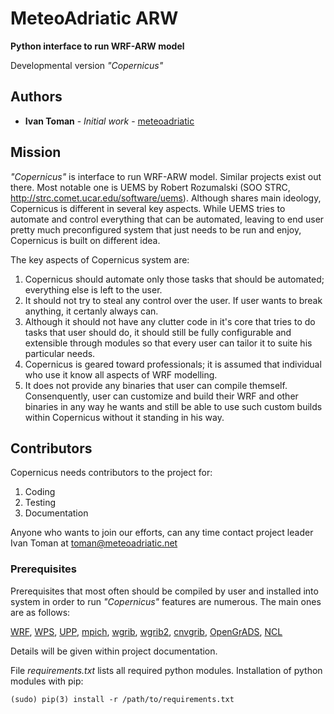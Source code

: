 # MeteoAdriatic ARW

**Python interface to run WRF-ARW model**

Developmental version *"Copernicus"*

## Authors

* **Ivan Toman** - *Initial work* - [meteoadriatic](https://github.com/meteoadriatic)


## Mission

*"Copernicus"* is interface to run WRF-ARW model. Similar projects exist out there. Most notable one is UEMS by Robert
Rozumalski (SOO STRC, http://strc.comet.ucar.edu/software/uems). Although shares main ideology, Copernicus is different
in several key aspects. While UEMS tries to automate and control everything that can be automated, leaving to end user
pretty much preconfigured system that just needs to be run and enjoy, Copernicus is built on different idea.
  
The key aspects of Copernicus system are:
1) Copernicus should automate only those tasks that should be automated; everything else is left to the user.
2) It should not try to steal any control over the user. If user wants to break anything, it certanly always can.
3) Although it should not have any clutter code in it's core that tries to do tasks that user should do, it should still
be fully configurable and extensible through modules so that every user can tailor it to suite his particular needs.
4) Copernicus is geared toward professionals; it is assumed that individual who use it know all aspects of WRF modelling.
5) It does not provide any binaries that user can compile themself. Consenquently, user can customize and build their
WRF and other binaries in any way he wants and still be able to use such custom builds within Copernicus without it
standing in his way.


## Contributors
Copernicus needs contributors to the project for:
1) Coding
2) Testing
3) Documentation

Anyone who wants to join our efforts, can any time contact project leader Ivan Toman at toman@meteoadriatic.net


### Prerequisites

Prerequisites that most often should be compiled by user and installed into system in order to run *"Copernicus"*
features are numerous. The main ones are as follows:

[WRF](https://github.com/wrf-model/WRF/releases),
[WPS](https://github.com/wrf-model/WPS/releases),
[UPP](https://dtcenter.org/wrf-nmm/users/overview/upp_overview.php),
[mpich](http://www.mpich.org/),
[wgrib](http://www.cpc.ncep.noaa.gov/products/wesley/wgrib.html),
[wgrib2](http://www.cpc.ncep.noaa.gov/products/wesley/wgrib2/),
[cnvgrib](http://www.nco.ncep.noaa.gov/pmb/codes/GRIB2/),
[OpenGrADS](http://opengrads.org/),
[NCL](https://www.ncl.ucar.edu/)

Details will be given within project documentation.

File *requirements.txt* lists all required python modules. Installation of python modules with pip:

```
(sudo) pip(3) install -r /path/to/requirements.txt
```
